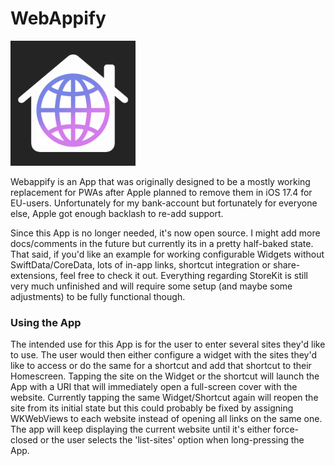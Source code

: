 
# WebAppify

<img src="WebAppify/Assets.xcassets/AppIcon.appiconset/Icon.png" alt="Icon" width="200"/> 


Webappify is an App that was originally designed to be a mostly working replacement for PWAs after Apple planned to remove them in iOS 17.4 for EU-users. 
Unfortunately for my bank-account but fortunately for everyone else, Apple got enough backlash to re-add support.

Since this App is no longer needed, it's now open source. I might add more docs/comments in the future but currently its in a pretty half-baked state.
That said, if you'd like an example for working configurable Widgets without SwiftData/CoreData, lots of in-app links, shortcut integration or share-extensions, feel free to check it out.
Everything regarding StoreKit is still very much unfinished and will require some setup (and maybe some adjustments) to be fully functional though.

### Using the App
The intended use for this App is for the user to enter several sites they'd like to use. The user would then either configure a widget with the sites they'd like to access or do the same for a shortcut and add that shortcut to their Homescreen. Tapping the site on the Widget or the shortcut will launch the App with a URI that will immediately open a full-screen cover with the website. Currently tapping the same Widget/Shortcut again will reopen the site from its initial state but this could probably be fixed by assigning WKWebViews to each website instead of opening all links on the same one. The app will keep displaying the current website until it's either force-closed or the user selects the 'list-sites' option when long-pressing the App.
